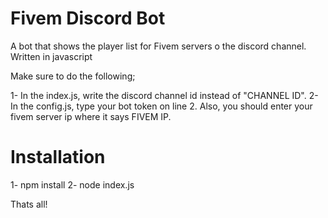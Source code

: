 # Fivem Discord Bot
 A bot that shows the player list for Fivem servers o the discord channel. Written in javascript
 
 Make sure to do the following;
 
 1- In the index.js, write the discord channel id instead of "CHANNEL ID".
 2- In the config.js, type your bot token on line 2. Also, you should enter your fivem server ip where it says FIVEM IP.
 
 
 <h1>Installation</h1>
 1- npm install
 2- node index.js

Thats all!